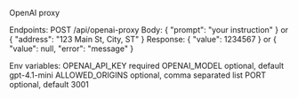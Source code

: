 OpenAI proxy

Endpoints:
POST /api/openai-proxy
Body: { "prompt": "your instruction" } or { "address": "123 Main St, City, ST" }
Response: { "value": 1234567 } or { "value": null, "error": "message" }

Env variables:
OPENAI_API_KEY required
OPENAI_MODEL optional, default gpt-4.1-mini
ALLOWED_ORIGINS optional, comma separated list
PORT optional, default 3001
